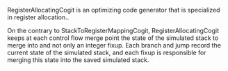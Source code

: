 RegisterAllocatingCogit is an optimizing code generator that is specialized in register allocation..

On the contrary to StackToRegisterMappingCogit, RegisterAllocatingCogit keeps at each control flow merge point the state of the simulated stack to merge into and not only an integer fixup. Each branch and jump record the current state of the simulated stack, and each fixup is responsible for merging this state into the saved simulated stack.
